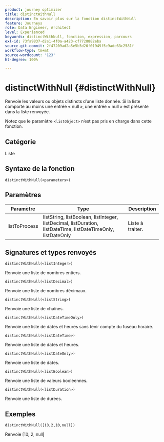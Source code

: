 ```yaml
---
product: journey optimizer
title: distinctWithNull
description: En savoir plus sur la fonction distinctWithNull
feature: Journeys
role: Data Engineer, Architect
level: Experienced
keywords: distinctWithNull, fonction, expression, parcours
exl-id: 73fa9837-d2e1-4f0a-a423-cf7728882eba
source-git-commit: 2f47209ad2a5e5b5d26f01949f5e9ade63c2581f
workflow-type: tm+mt
source-wordcount: '123'
ht-degree: 100%

---
```


# distinctWithNull {#distinctWithNull}

Renvoie les valeurs ou objets distincts d’une liste donnée. Si la liste comporte au moins une entrée « null », une entrée « null » est présente dans la liste renvoyée.

Notez que le paramètre `<listObject>` n’est pas pris en charge dans cette fonction.

## Catégorie

Liste

## Syntaxe de la fonction

`distinctWithNull(<parameters>)`

## Paramètres

| Paramètre | Type | Description |
|-----------|------------------|------------------|
| listToProcess | listString, listBoolean, listInteger, listDecimal, listDuration, listDateTime, listDateTimeOnly, listDateOnly | Liste à traiter. |

## Signatures et types renvoyés

`distinctWithNull(<listInteger>)`

Renvoie une liste de nombres entiers.

`distinctWithNull(<listDecimal>)`

Renvoie une liste de nombres décimaux.

`distinctWithNull(<listString>)`

Renvoie une liste de chaînes.

`distinctWithNull(<listDateTimeOnly>)`

Renvoie une liste de dates et heures sans tenir compte du fuseau horaire.

`distinctWithNull(<listDateTime>)`

Renvoie une liste de dates et heures.

`distinctWithNull(<listDateOnly>)`

Renvoie une liste de dates.

`distinctWithNull(<listBoolean>)`

Renvoie une liste de valeurs booléennes.

`distinctWithNull(<listDuration>)`

Renvoie une liste de durées.

## Exemples

`distinctWithNull([10,2,10,null])`

Renvoie [10, 2, null]
